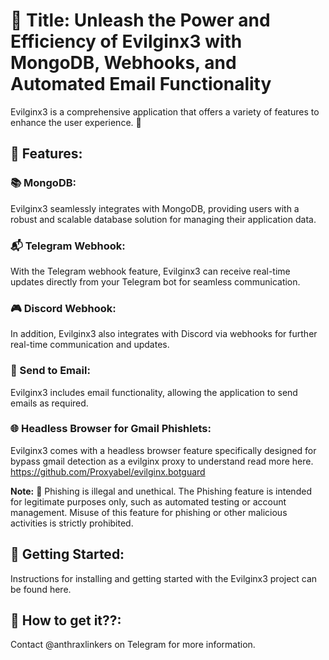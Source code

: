 # 🚀 Title: Unleash the Power and Efficiency of Evilginx3 with MongoDB, Webhooks, and Automated Email Functionality

Evilginx3 is a comprehensive application that offers a variety of features to enhance the user experience. 🎉

## 🌟 Features:

### 📚 MongoDB: 
Evilginx3 seamlessly integrates with MongoDB, providing users with a robust and scalable database solution for managing their application data.

### 📬 Telegram Webhook: 
With the Telegram webhook feature, Evilginx3 can receive real-time updates directly from your Telegram bot for seamless communication.

### 🎮 Discord Webhook: 
In addition, Evilginx3 also integrates with Discord via webhooks for further real-time communication and updates.

### 📧 Send to Email: 
Evilginx3 includes email functionality, allowing the application to send emails as required.

### 🌐 Headless Browser for Gmail Phishlets: 
Evilginx3 comes with a headless browser feature specifically designed for bypass gmail detection as a evilginx proxy to understand read more here.
https://github.com/Proxyabel/evilginx.botguard

**Note:** 🚫 Phishing is illegal and unethical. The Phishing feature is intended for legitimate purposes only, such as automated testing or account management. Misuse of this feature for phishing or other malicious activities is strictly prohibited.

## 🚀 Getting Started: 
Instructions for installing and getting started with the Evilginx3 project can be found here.

## 👥 How to get it??: 
Contact @anthraxlinkers on Telegram for more information.
